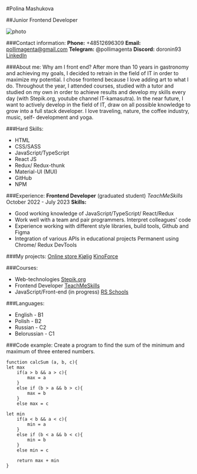 #Polina Mashukova

##Junior Frontend Developer

![photo](https://media.licdn.com/media/AAYQAQSOAAgAAQAAAAAAAB-zrMZEDXI2T62PSuT6kpB6qg.png)

###Contact information:
**Phone:** +48512696309
**Email:** pollimagenta@gmail.com
**Telegram:** @pollimagenta
**Discord:** doronin93
[LinkedIn](https://www.linkedin.com/in/polina-mashukova-662965251/)

###About me:
Why am I front end? After more than 10 years in gastronomy and achieving my goals, I decided to retrain in the field of IT in order to maximize my potential. I chose frontend because I love adding art to what I do. Throughout the year, I attended courses, studied with a tutor and studied on my own in order to achieve results and develop my skills every day (with Stepik.org, youtube channel IT-kamasutra). In the near future, I want to actively develop in the field of IT, draw on all possible knowledge to grow into a full stack developer. I love traveling, nature, the coffee industry, music, self- development and yoga.

###Hard Skills:
* HTML
* CSS/SASS
* JavaScript/TypeScript 
* React JS
* Redux/ Redux-thunk 
* Material-UI (MUI) 
* GitHub
* NPM

###Experience:
**Frontend Developer** (graduated student)
*TeachMeSkills*
Oсtober 2022 - July 2023
**Skills:**
* Good working knowledge of JavaScript/TypeScript/ React/Redux
* Work well with a team and pair programmers. Interpret colleagues' code
* Experience working with different style libraries, build tools, Github and Figma
* Integration of various APIs in educational projects Permanent using Chrome/ Redux DevTools

###My projects:
[Online store Kjølig](https://bright-palmier-b40f4a.netlify.app/)
[KinoForce](https://beamish-faun-b3f8f3.netlify.app/)

###Courses:
* Web-technologies
[Stepik.org](https://stepik.org/learn)
* Frontend Developer
[TeachMeSkills](https://teachmeskills.by/)
* JavaScript/Front-end (in progress)
[RS Schools](https://rs.school/)

###Languages:
* English - B1 
* Polish - B2 
* Russian - C2 
* Belorussian - C1

###Code example:
Create a program to find the sum of the minimum and maximum of three entered numbers.

```
function calcSum (a, b, c){
let max
    if(a > b && a > c){
        max = a
    }
    else if (b > a && b > c){
        max = b
    }
    else max = c

let min
    if(a < b && a < c){
        min = a
    }
    else if (b < a && b < c){
        min = b
    }
    else min = c

    return max + min
}
```